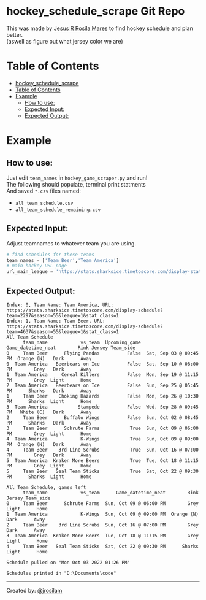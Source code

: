 # hockey_schedule_scrape Git Repo
This was made by [Jesus R Rosila Mares](https://github.com/jrosilam) to find hockey schedule and plan better.   
(aswell as figure out what jersey color we are)

# Table of Contents
- [hockey_schedule_scrape](#hockey-schedule-scrape)
- [Table of Contents](#table-of-contents)
- [Example](#example)
  * [How to use:](#how-to-use-)
  * [Expected Input:](#expected-input-)
  * [Expected Output:](#expected-output-)

# Example
## How to use:
Just edit `team_names` in `hockey_game_scraper.py` and run!   
The following should populate, terminal print statments   
And saved `*.csv` files named:   
- `all_team_schedule.csv`
- `all_team_schedule_remaining.csv`

## Expected Input:
Adjust teamnames to whatever team you are using. 
```py 
# find schedules for these teams
team_names = ['Team Beer','Team America']
# main hockey URL page
url_main_league = 'https://stats.sharksice.timetoscore.com/display-stats.php?league=1'
```

## Expected Output:
```terminal
Index: 0, Team Name: Team America, URL: https://stats.sharksice.timetoscore.com/display-schedule?team=2297&season=55&league=1&stat_class=1
Index: 1, Team Name: Team Beer, URL: https://stats.sharksice.timetoscore.com/display-schedule?team=4637&season=55&league=1&stat_class=1
All Team Schedule
      team_name            vs_team  Upcoming_game      Game_datetime_neat        Rink Jersey Team_side
0     Team Beer      Flying Pandas          False  Sat, Sep 03 @ 09:45 PM  Orange (N)   Dark      Away
0  Team America   Beerbears on Ice          False  Sat, Sep 10 @ 08:00 PM        Grey   Dark      Away
1  Team America     Cereal Killers          False  Mon, Sep 19 @ 11:15 PM        Grey  Light      Home
2  Team America   Beerbears on Ice          False  Sun, Sep 25 @ 05:45 PM      Sharks   Dark      Away
1     Team Beer    Choking Hazards          False  Mon, Sep 26 @ 10:30 PM      Sharks  Light      Home
3  Team America           Stampede          False  Wed, Sep 28 @ 09:45 PM   White (C)   Dark      Away
2     Team Beer      Buffalo Wings          False  Sun, Oct 02 @ 08:45 PM      Sharks   Dark      Away
3     Team Beer      Schrute Farms           True  Sun, Oct 09 @ 06:00 PM        Grey  Light      Home
4  Team America            K-Wings           True  Sun, Oct 09 @ 09:00 PM  Orange (N)   Dark      Away
4     Team Beer    3rd Line Scrubs           True  Sun, Oct 16 @ 07:00 PM        Grey   Dark      Away
5  Team America  Kraken More Beers           True  Tue, Oct 18 @ 11:15 PM        Grey  Light      Home
5     Team Beer   Seal Team Sticks           True  Sat, Oct 22 @ 09:30 PM      Sharks  Light      Home

All Team Schedule, games left
      team_name            vs_team      Game_datetime_neat        Rink Jersey Team_side
0     Team Beer      Schrute Farms  Sun, Oct 09 @ 06:00 PM        Grey  Light      Home
1  Team America            K-Wings  Sun, Oct 09 @ 09:00 PM  Orange (N)   Dark      Away
2     Team Beer    3rd Line Scrubs  Sun, Oct 16 @ 07:00 PM        Grey   Dark      Away
3  Team America  Kraken More Beers  Tue, Oct 18 @ 11:15 PM        Grey  Light      Home
4     Team Beer   Seal Team Sticks  Sat, Oct 22 @ 09:30 PM      Sharks  Light      Home

Schedule pulled on "Mon Oct 03 2022 01:26 PM"

Schedules printed in "D:\Documents\code"
```

----
Created by: [@jrosilam](https://github.com/jrosilam)